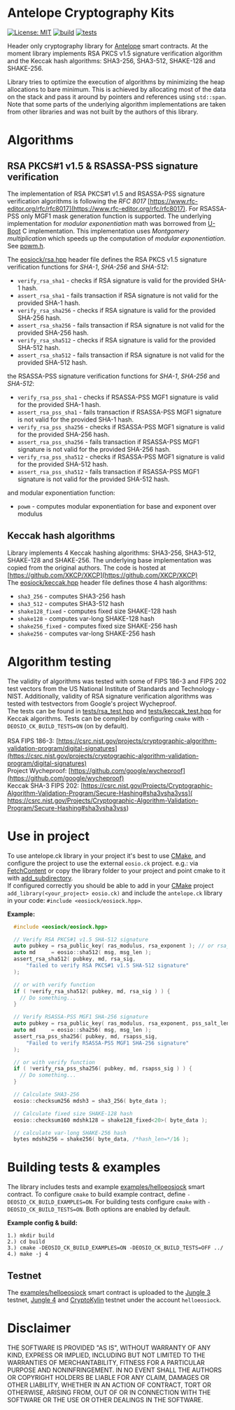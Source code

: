 # Antelope Cryptography Kits
[![License: MIT](https://img.shields.io/badge/License-MIT-blue.svg)](LICENSE)
[![build](https://github.com/ZeroPass/antelope.ck/actions/workflows/build.yml/badge.svg?branch=master)](https://github.com/ZeroPass/antelope.ck/actions/workflows/build.yml)
[![tests](https://github.com/ZeroPass/antelope.ck/actions/workflows/tests.yml/badge.svg?branch=master)](https://github.com/ZeroPass/antelope.ck/actions/workflows/tests.yml)

Header only cryptography library for [Antelope](https://github.com/antelopeIO)  smart contracts.
At the moment library implements RSA PKCS v1.5 signature verification algorithm and the Keccak hash algorithms: SHA3-256, SHA3-512, SHAKE-128 and SHAKE-256.

Library tries to optimize the execution of algorithms by minimizing the heap allocations to bare minimum. This is achieved by allocating most of the data on the stack and pass it around by pointers and references using `std::span`. Note that some parts of the underlying algorithm implementations are taken from other libraries and was not built by the authors of this library.

# Algorithms
## RSA PKCS#1 v1.5 & RSASSA-PSS signature verification
The implementation of RSA PKCS#1 v1.5 and RSASSA-PSS signature verification algorithms is following the *RFC 8017* [https://www.rfc-editor.org/rfc/rfc8017](https://www.rfc-editor.org/rfc/rfc8017). For RSASSA-PSS only MGF1 mask generation function is supported. The underlying implementation for *modular exponentiation* math was borrowed from [U-Boot](https://github.com/u-boot/u-boot) C implementation. This implementation uses *Montgomery multiplication* which speeds up the computation of *modular exponentiation*. See [powm.h](include/eosiock/c/powm.h).

The [eosiock/rsa.hpp](include/eosiock/rsa.hpp) header file defines the RSA PKCS v1.5 signature verification functions for *SHA-1*, *SHA-256* and *SHA-512*:
- `verify_rsa_sha1` - checks if RSA signature is valid for the provided SHA-1 hash.
- `assert_rsa_sha1` - fails transaction if RSA signature is not valid for the provided SHA-1 hash.
- `verify_rsa_sha256` - checks if RSA signature is valid for the provided SHA-256 hash.
- `assert_rsa_sha256` - fails transaction if RSA signature is not valid for the provided SHA-256 hash.
- `verify_rsa_sha512` - checks if RSA signature is valid for the provided SHA-512 hash.
- `assert_rsa_sha512` - fails transaction if RSA signature is not valid for the provided SHA-512 hash.

the RSASSA-PSS signature verification functions for *SHA-1*, *SHA-256* and *SHA-512*:
- `verify_rsa_pss_sha1` - checks if RSASSA-PSS MGF1 signature is valid for the provided SHA-1 hash.
- `assert_rsa_pss_sha1` - fails transaction if RSASSA-PSS MGF1 signature is not valid for the provided SHA-1 hash.
- `verify_rsa_pss_sha256` - checks if RSASSA-PSS MGF1 signature is valid for the provided SHA-256 hash.
- `assert_rsa_pss_sha256` - fails transaction if RSASSA-PSS MGF1 signature is not valid for the provided SHA-256 hash.
- `verify_rsa_pss_sha512` - checks if RSASSA-PSS MGF1 signature is valid for the provided SHA-512 hash.
- `assert_rsa_pss_sha512` - fails transaction if RSASSA-PSS MGF1 signature is not valid for the provided SHA-512 hash.

and modular exponentiation function:
- `powm` - computes modular exponentiation for base and exponent over modulus

## Keccak hash algorithms
Library implements 4 Keccak hashing algorithms: SHA3-256, SHA3-512, SHAKE-128 and SHAKE-256. The underlying base implementation was copied from the original authors. The code is hosted at [https://github.com/XKCP/XKCP](https://github.com/XKCP/XKCP)
<br>The [eosiock/keccak.hpp](include/eosiock/keccak.hpp) header file defines those 4 hash algorithms:
- `sha3_256` - computes SHA3-256 hash
- `sha3_512` - computes SHA3-512 hash
- `shake128_fixed` - computes fixed size  SHAKE-128 hash
- `shake128` - computes var-long SHAKE-128 hash
- `shake256_fixed` - computes fixed size SHAKE-256 hash
- `shake256` - computes var-long SHAKE-256 hash

# Algorithm testing
The validity of algorithms was tested with some of FIPS 186-3 and FIPS 202 test vectors from the US National Institute of Standards and Technology - NIST. Additionally, validity of RSA signature verification algorithms was tested with testvectors from Google's project Wycheproof.
<br>The tests can be found in [tests/rsa_test.hpp](tests/rsa_test.hpp) and [tests/keccak_test.hpp](tests/keccak_test.hpp) for Keccak algorithms. Tests can be compiled by configuring `cmake` with `-DEOSIO_CK_BUILD_TESTS=ON` (on by default).
<br><br>RSA FIPS 186-3: [https://csrc.nist.gov/projects/cryptographic-algorithm-validation-program/digital-signatures](https://csrc.nist.gov/projects/cryptographic-algorithm-validation-program/digital-signatures)
<br>Project Wycheproof: [https://github.com/google/wycheproof](https://github.com/google/wycheproof)
<br>Keccak SHA-3 FIPS 202: [https://csrc.nist.gov/Projects/Cryptographic-Algorithm-Validation-Program/Secure-Hashing#sha3vsha3vss]( https://csrc.nist.gov/Projects/Cryptographic-Algorithm-Validation-Program/Secure-Hashing#sha3vsha3vss)

# Use in project
To use antelope.ck library in your project it's best to use [CMake](https://cmake.org/), and configure the project to use the external `eosio.ck` project. e.g.: via [FetchContent](https://cmake.org/cmake/help/latest/module/FetchContent.html) or copy the library folder to your project and point cmake to it with [add_subdirectory](https://cmake.org/cmake/help/latest/command/add_subdirectory.html). <br>If configured correctly you should be able to add in your [CMake](https://cmake.org/) project `add_library(<your_project> eosio.ck)` and include the `antelope.ck` library in your code: `#include <eosiock/eosiock.hpp>`.

**Example:**
```cpp
  #include <eosiock/eosiock.hpp>

  // Verify RSA PKCS#1 v1.5 SHA-512 signature
  auto pubkey = rsa_public_key( ras_modulus, rsa_exponent ); // or rsa_public_key_view(...)
  auto md     = eosio::sha512( msg, msg_len );
  assert_rsa_sha512( pubkey, md, rsa_sig,
      "failed to verify RSA PKCS#1 v1.5 SHA-512 signature"
  );

  // or with verify function
  if ( !verify_rsa_sha512( pubkey, md, rsa_sig ) ) {
    // Do something...
  }

  // Verify RSASSA-PSS MGF1 SHA-256 signature
  auto pubkey = rsa_public_key( ras_modulus, rsa_exponent, pss_salt_len ); // or rsa_public_key_view(...)
  auto md     = eosio::sha256( msg, msg_len );
  assert_rsa_pss_sha256( pubkey, md, rsapss_sig,
      "Failed to verify RSASSA-PSS MGF1 SHA-256 signature"
  );

  // or with verify function
  if ( !verify_rsa_pss_sha256( pubkey, md, rsapss_sig ) ) {
    // Do something...
  }

  // Calculate SHA3-256
  eosio::checksum256 mdsh3 = sha3_256( byte_data );

  // Calculate fixed size SHAKE-128 hash
  eosio::checksum160 mdshk128 = shake128_fixed<20>( byte_data );

  // calculate var-long SHAKE-256 hash
  bytes mdshk256 = shake256( byte_data, /*hash_len=*/16 );
```

# Building tests & examples
The library includes tests and example [examples/helloeosiock](examples/helloeosiock) smart contract. To configure `cmake` to build example contract, define `-DEOSIO_CK_BUILD_EXAMPLES=ON`. For building tests configure `cmake` with `-DEOSIO_CK_BUILD_TESTS=ON`. Both options are enabled by default.

**Example config & build:**
```
1.) mkdir build
2.) cd build
3.) cmake -DEOSIO_CK_BUILD_EXAMPLES=ON -DEOSIO_CK_BUILD_TESTS=OFF ../
4.) make -j 4
```
## Testnet
The [examples/helloeosiock](examples/helloeosiock) smart contract is uploaded to the [Jungle 3](https://jungle3.bloks.io/account/helloeosiock) testnet, [Jungle 4](https://jungle4.eosq.eosnation.io/account/helloeosiock) and [CryptoKylin](https://kylin.eosq.eosnation.io/account/helloeosiock) testnet under the account `helloeosiock`.

# Disclaimer
THE SOFTWARE IS PROVIDED "AS IS", WITHOUT WARRANTY OF ANY KIND, EXPRESS OR IMPLIED, INCLUDING BUT NOT LIMITED TO THE WARRANTIES OF MERCHANTABILITY, FITNESS FOR A PARTICULAR PURPOSE AND NONINFRINGEMENT. IN NO EVENT SHALL THE AUTHORS OR COPYRIGHT HOLDERS BE LIABLE FOR ANY CLAIM, DAMAGES OR OTHER LIABILITY, WHETHER IN AN ACTION OF CONTRACT, TORT OR OTHERWISE, ARISING FROM, OUT OF OR IN CONNECTION WITH THE SOFTWARE OR THE USE OR OTHER DEALINGS IN THE SOFTWARE.
